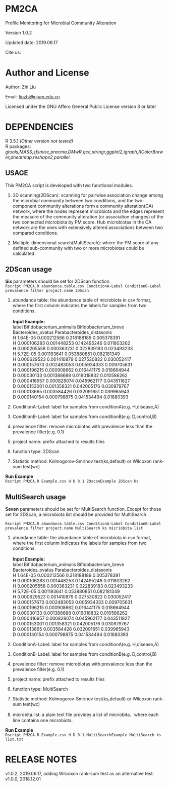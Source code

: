 # PM2CA
Profile Monitoring for Microbial Community Alteration

Version 1.0.2

Updated date: 2019.06.17

Cite us:

Author and License<br>
===
Author: Zhi Liu<br>

Email: liuzhi@njum.edu.cn<br>

Licensed under the GNU Affero General Public License version 3 or later<br>

DEPENDENCIES
===
R 3.5.1 *(Other version not tested)*<br>
R packages:<br>
*gtools,MASS,sfsmisc,pracma,DMwR,qcc,stringr,ggplot2,igraph,RColorBrewer,pheatmap,reshape2,parallel.*<br>

USAGE<br>
-----
This PM2CA script is developed with two functional modules.<br>
1. 2D scanning(2DScan):  scanning for pairwise association change among the microbial community between two conditions, and the two-component community alterations form a community alteration(CA) network, where the nodes represent microbiota and the edges represent the measure of the community alteration (or association changes) of the two connected microbiota by PM score. Hub microbiotas in the CA network are the ones with extensively altered associations between two compared conditions.<br>

2. Multiple-dimensional search(MultiSearch):  where the PM score of any defined sub-community with two or more microbiotas could be calculated.<br>

2DScan usage<br>
-----

**Six** parameters should be set for 2DScan function<br>
`Rscript PM2CA.R abundance.table.csv ConditionA-Label ConditionB-Label prevalence.filter project.name 2DScan`<br>
1.  abundance table: the abundance table of microbiota in csv format, where the first colunm indicates the labels for samples from two conditions.<br><br>
**Input Example:**<br>
label	Bifidobacterium_animalis	Bifidobacterium_breve	Bacteroides_ovatus	Parabacteroides_distasonis<br>
H	1.64E-05	0.000212566	0.318188189	0.005378391<br>
H	0.000106283	0.001448253	0.142495246	0.011803262<br>
H	0.000205558	0.000363231	0.022839183	0.023493233<br>
H	5.72E-05	0.001193641	0.053880851	0.082181349<br>
H	0.000629523	0.001410879	0.027530822	0.030052417<br>
H	0.000157673	0.002483053	0.005934333	0.009705631<br>
H	0.000196215	0.000908662	0.016441175	0.018664944<br>
D	0.00030133	0.001388688	0.019018832	0.010586262<br>
D	0.000416957	0.000828074	0.045962177	0.043511827<br>
D	0.000153001	0.001358321	0.042005176	0.030979767<br>
D	0.00013665	0.003584426	0.032091651	0.039965943<br>
D	0.000140154	0.000798875	0.041534494	0.01880393<br>


2.  ConditionA-Label: label for samples from conditionA(e.g. H,disease,A)<br>
3.  ConditionB-Label: label for samples from conditionB(e.g. D,control,B)<br>
4.  prevalence filter: remove microbiotas with prevalence less than the prevalence filter(e.g. 0.1)<br>
5.  project.name: prefix attached to results files<br>
6.  function type: 2DScan<br>
7.  Statistic method: Kolmogorov-Smirnov test(ks,default) or Wilcoxon rank-sum test(wc)

**Run Example**<br>
`Rscript PM2CA.R Example.csv H D 0.1 2DscanExample 2DScan ks`<br>


MultiSearch usage<br>
-----

**Seven** parameters should be set for MultiSearch function. Except for those set for 2DScan, a microbiota list should be provided for MultiSearch.<br>

`Rscript PM2CA.R abundance.table.csv ConditionA-Label ConditionB-Label prevalence.filter project.name MultiSearch ks micriobita.list`<br>
1.  abundance table: the abundance table of microbiota in csv format, where the first colunm indicates the labels for samples from two conditions.<br><br>
**Input Example:**<br>
label	Bifidobacterium_animalis	Bifidobacterium_breve	Bacteroides_ovatus	Parabacteroides_distasonis<br>
H	1.64E-05	0.000212566	0.318188189	0.005378391<br>
H	0.000106283	0.001448253	0.142495246	0.011803262<br>
H	0.000205558	0.000363231	0.022839183	0.023493233<br>
H	5.72E-05	0.001193641	0.053880851	0.082181349<br>
H	0.000629523	0.001410879	0.027530822	0.030052417<br>
H	0.000157673	0.002483053	0.005934333	0.009705631<br>
H	0.000196215	0.000908662	0.016441175	0.018664944<br>
D	0.00030133	0.001388688	0.019018832	0.010586262<br>
D	0.000416957	0.000828074	0.045962177	0.043511827<br>
D	0.000153001	0.001358321	0.042005176	0.030979767<br>
D	0.00013665	0.003584426	0.032091651	0.039965943<br>
D	0.000140154	0.000798875	0.041534494	0.01880393<br>

2.  ConditionA-Label: label for samples from conditionA(e.g. H,disease,A)<br>
3.  ConditionB-Label: label for samples from conditionB(e.g. D,control,B)<br>
4.  prevalence filter: remove microbiotas with prevalence less than the prevalence filter(e.g. 0.1)<br>
5.  project.name: prefix attached to results files<br>
6.  function type: MultiSearch<br>
7.  Statistic method: Kolmogorov-Smirnov test(ks,default) or Wilcoxon rank-sum test(wc)
8.  microbita.list: a plain text file provides a list of micriobita，where each line contains one microbiota.<br>

**Run Example**<br>
`Rscript PM2CA.R Example.csv H D 0.1 MultiSearchExample MultiSearch ks list.txt`<br>


RELEASE NOTES
===
v1.0.2, 2019.06.17, adding Wilcoxon rank-sum test as an alternative test.<br>
v1.0.0, 2018.12.01

